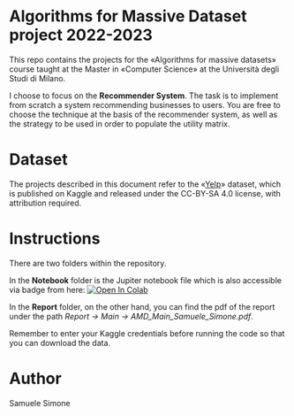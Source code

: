 # Algorithms for Massive Dataset project 2022-2023

This repo contains the projects for the «Algorithms for massive datasets» course taught at the Master in «Computer Science» at the Università degli Studi di Milano.

I choose to focus on the **Recommender System**.
The task is to implement from scratch a system recommending businesses to users. You are free to choose the technique at the basis of the recommender system, as well as the strategy to be used in order to populate the utility matrix.

# Dataset

The projects described in this document refer to the «[Yelp](https://www.kaggle.com/datasets/yelp-dataset/yelp-dataset)» dataset, which is published on Kaggle and released under the CC-BY-SA 4.0 license, with attribution required.

# Instructions


There are two folders within the repository.

In the **Notebook** folder is the Jupiter notebook file which is also accessible via badge from here:
[![Open In Colab](https://colab.research.google.com/assets/colab-badge.svg)](https://colab.research.google.com/drive/1vLvHPxL17GmcjXBqme-wV3KvFo_ZoeDW?usp=sharing)

In the **Report** folder, on the other hand, you can find the pdf of the report under the path *Report -> Main -> AMD_Main_Samuele_Simone.pdf*. 

Remember to enter your Kaggle credentials before running the code so that you can download the data.

# Author
Samuele Simone 
